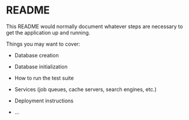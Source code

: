 # README

This README would normally document whatever steps are necessary to get the
application up and running.

Things you may want to cover:


* Database creation

* Database initialization

* How to run the test suite

* Services (job queues, cache servers, search engines, etc.)

* Deployment instructions

* ...
